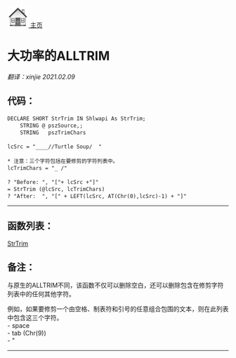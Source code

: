 [<img src="../images/home.png"> 主页 ](https://github.com/VFP9/Win32API)  

# 大功率的ALLTRIM
_翻译：xinjie  2021.02.09_

## 代码：
```foxpro  
DECLARE SHORT StrTrim IN Shlwapi As StrTrim;
   	STRING @ pszSource,;
   	STRING   pszTrimChars

lcSrc = "____//Turtle Soup/  "
	
* 注意：三个字符包括在要修剪的字符列表中。
lcTrimChars = "_ /"

? "Before: ", "["+ lcSrc +"]"
= StrTrim (@lcSrc, lcTrimChars)
? "After:  ", "[" + LEFT(lcSrc, AT(Chr(0),lcSrc)-1) + "]"  
```  
***  


## 函数列表：
[StrTrim](../libraries/shlwapi/StrTrim.md)  

## 备注：
与原生的ALLTRIM不同，该函数不仅可以删除空白，还可以删除包含在修剪字符列表中的任何其他字符。  
  
例如，如果要修剪一个由空格、制表符和引号的任意组合包围的文本，则在此列表中包含这三个字符。  
	- space  
	- tab (Chr(9))  
	- "  
  
***  

